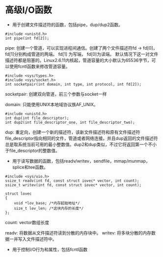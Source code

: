 # 高级I/O函数

* 用于创建文件描述符的函数，包括pipe，dup/dup2函数。

```
#include <unistd.h>
int pipe(int fd[2]);
```

pipe: 创建一个管道，可以实现进程间通信。创建了两个文件描述符fd -> fd[0]，fd[1]分别构成管道的两端。 fd[1] 为写端， fd[0]为读端。 默认情况下这一对文件描述符都是阻塞的。Linux2.6.11内核起，管道容量的大小默认为65536字节，可以使用fcntl函数来修改管道容量。 

```
#include <sys/types.h>
#include <sys/socket.h>
int socketpair(int domain, int type, int protocol, int fd[2]);
```

socketpair: 创建双向管道，前三个参数与socket一样

domain: 只能使用UNIX本地域协议族AF_UNIX。

```
#include <unistd.h>
int dup(int file_descriptor);
int dup2(int file_descriptor_one, int file_descriptor_two);
```

dup: 重定向，创建一个新的描述符，该新文件描述符和原有文件描述符file_descriptor指向相同的文件，管道或者网络连接。并且dup返回的文件描述符总是取系统当前可用的最小整数值。dup2和dup类似，不过它将返回第一个不小于file_descriptor的整数值。

* 用于读写数据的函数，包括readv/writev，sendfile，mmap/munmap，splice和tee函数。

```
#include <sys/uio.h>
ssize_t readv(int fd, const struct iovec* vector, int count);
ssize_t writev(int fd, const struct iovec* vector, int count);

struct lovec
{
    void *lov_base; /*内存起始地址*/
    size_t lov_len; /*这块内存的长度*/
};
```

count: vector数组长度

readv: 将数据从文件描述符读到分散的内存块中。
writev: 将多块分散的内存数据一并写入文件描述符中。


* 用于控制I/O行为和属性，包括fcntl函数

